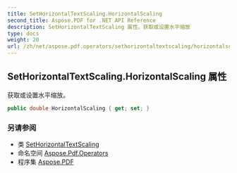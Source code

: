 ```yaml
---
title: SetHorizontalTextScaling.HorizontalScaling
second_title: Aspose.PDF for .NET API Reference
description: SetHorizontalTextScaling 属性。获取或设置水平缩放
type: docs
weight: 20
url: /zh/net/aspose.pdf.operators/sethorizontaltextscaling/horizontalscaling/
---
```

## SetHorizontalTextScaling.HorizontalScaling 属性

获取或设置水平缩放。

```csharp
public double HorizontalScaling { get; set; }
```

### 另请参阅

* 类 [SetHorizontalTextScaling](../)
* 命名空间 [Aspose.Pdf.Operators](../../../aspose.pdf.operators/)
* 程序集 [Aspose.PDF](../../../)